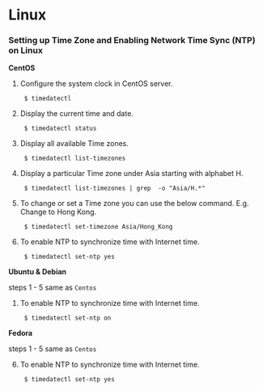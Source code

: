 # Linux

### __Setting up Time Zone and Enabling Network Time Sync (NTP) on Linux__

__CentOS__

1. Configure the system clock in CentOS server.

        $ timedatectl

2. Display the current time and date.

        $ timedatectl status

3. Display all available Time zones.

        $ timedatectl list-timezones

4. Display a particular Time zone under Asia starting with alphabet H.

        $ timedatectl list-timezones | grep  -o "Asia/H.*"

5. To change or set a Time zone you can use the below command. E.g. Change to Hong Kong.

        $ timedatectl set-timezone Asia/Hong_Kong

6. To enable NTP to synchronize time with Internet time.

        $ timedatectl set-ntp yes

__Ubuntu & Debian__

steps 1 - 5 same as `Centos`

1. To enable NTP to synchronize time with Internet time.

        $ timedatectl set-ntp on

__Fedora__

steps 1 - 5 same as `Centos`

6. To enable NTP to synchronize time with Internet time.

        $ timedatectl set-ntp yes
